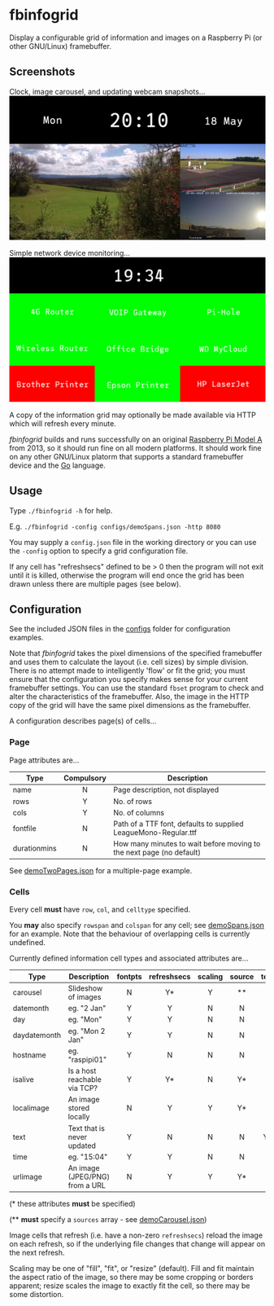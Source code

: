 # fbinfogrid
Display a configurable grid of information and images on a Raspberry Pi (or other GNU/Linux) framebuffer.

## Screenshots
Clock, image carousel, and updating webcam snapshots...
![fbinfogrid screenshot 1](screenshots/demo02.png) 

Simple network device monitoring...
![fbinfogrid network monitoring](screenshots/hostmon1.png) 

A copy of the information grid may optionally be made available via HTTP which will refresh every minute.

*fbinfogrid* builds and runs successfully on an original [Raspberry  Pi Model A](https://elinux.org/RPi_HardwareHistory#Raspberry_Pi_Model_A_Full_Production_Board) from 2013, so it should run fine on all modern 
platforms.  It should work fine on any other GNU/Linux platorm that supports a standard framebuffer
device and the [Go](https://golang.org/) language.

## Usage
Type ```./fbinfogrid -h``` for help.  

E.g. ```./fbinfogrid -config configs/demoSpans.json -http 8080```

You may supply a ```config.json``` file in the working directory or you can use the ```-config``` option 
to specify a grid configuration file.

If any cell has "refreshsecs" defined to be > 0 then the program will not exit until it is killed, 
otherwise the program will end once the grid has been drawn unless there are multiple pages (see below).

## Configuration
See the included JSON files in the [configs](configs) folder for configuration examples.

Note that _fbinfogrid_ takes the pixel dimensions of the specified framebuffer and uses them to calculate
the layout (i.e. cell sizes) by simple division.
There is no attempt made to intelligently 'flow' or fit the grid; you must ensure that the configuration you specify makes sense for your current framebuffer settings.
You can use the standard ```fbset``` program to check and alter the characteristics of the framebuffer.
Also, the image in the HTTP copy of the grid will have the same pixel dimensions as the framebuffer.

A configuration describes page(s) of cells... 

### Page
Page attributes are...

| Type     | Compulsory | Description |
|----------| :--------: |-------------|
| name     |     N      | Page description, not displayed |
| rows     |     Y      | No. of rows |
| cols     |     Y      | No. of columns |
| fontfile |     N      | Path of a TTF font, defaults to supplied LeagueMono-Regular.ttf |
| durationmins | N      | How many minutes to wait before moving to the next page (no default) |

See [demoTwoPages.json](configs/demoTwoPages.json) for a multiple-page example.

### Cells

Every cell **must** have ```row```, ```col```, and ```celltype``` specified.

You **may** also specify ```rowspan``` and ```colspan``` for any cell;
see [demoSpans.json](configs/demoSpans.json) for an example.
Note that the behaviour of overlapping cells is currently undefined.

Currently defined information cell types and associated attributes are...

|   Type      |  Description                   | fontpts | refreshsecs | scaling | source | text |
|-------------|--------------------------------| :-----: | :---------: | :-----: | :----: | :--: |
| carousel    | Slideshow of images            |    N    |      Y*     |    Y    |    **  |   N  |
| datemonth   | eg. "2 Jan"                    |    Y    |      Y      |    N    |    N   |   N  |
| day         | eg. "Mon"                      |    Y    |      Y      |    N    |    N   |   N  |
| daydatemonth | eg. "Mon 2 Jan"               |    Y    |      Y      |    N    |    N   |   N  |
| hostname    | eg. "raspipi01"                |    Y    |      N      |    N    |    N   |   N  |
| isalive     | Is a host reachable via TCP?   |    Y    |      Y*     |    N    |    Y*  |   Y  |
| localimage  | An image stored locally        |    N    |      Y      |    Y    |    Y*  |   N  |
| text        | Text that is never updated     |    Y    |      N      |    N    |    N   |   Y* |
| time        | eg. "15:04"                    |    Y    |      Y      |    N    |    N   |   N  |
| urlimage    | An image (JPEG/PNG) from a URL |    N    |      Y      |    Y    |    Y*  |   N  |

(* these attributes **must** be specified)

(** **must** specify a ```sources``` array - see [demoCarousel.json](configs/demoCarousel.json))  

Image cells that refresh (i.e. have a non-zero ```refreshsecs```) reload the image on each refresh, 
so if the underlying file changes that change will appear on the next refresh.

Scaling may be one of "fill", "fit", or "resize" (default).  Fill and fit maintain the aspect
ratio of the image, so there may be some cropping or borders apparent; resize scales the image to exactly 
fit the cell, so there may be some distortion.
